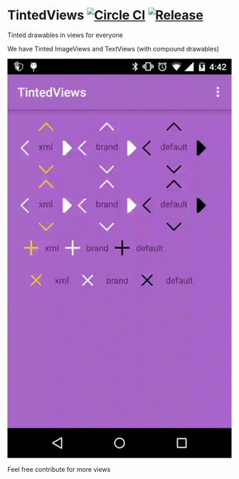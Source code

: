 # TintedViews [![Circle CI](https://circleci.com/gh/jaggs6/TintedViews.svg?style=svg&circle-token=4d9109fab884696f2b2fa73e47a8fc90dc38b95f)](https://circleci.com/gh/jaggs6/TintedViews) [![Release](https://img.shields.io/badge/JitPack-v0.3-brightgreen.svg)](https://jitpack.io/#jaggs6/TintedViews)
Tinted drawables in views for everyone

We have Tinted ImageViews and TextViews (with compound drawables)

![preview](https://raw.githubusercontent.com/jaggs6/TintedViews/master/screenshots/intro.gif)

Feel free contribute for more views
